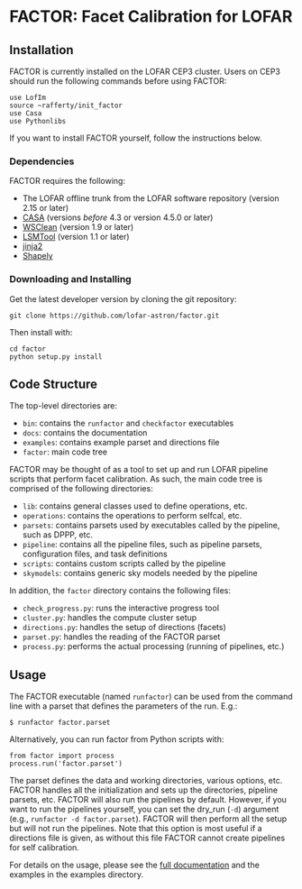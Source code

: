 FACTOR: Facet Calibration for LOFAR
===================================

Installation
------------

FACTOR is currently installed on the LOFAR CEP3 cluster. Users on CEP3
should run the following commands before using FACTOR:

    use LofIm
    source ~rafferty/init_factor
    use Casa
    use Pythonlibs

If you want to install FACTOR yourself, follow the instructions below.

### Dependencies

FACTOR requires the following:

* The LOFAR offline trunk from the LOFAR software repository (version 2.15 or later)
* [CASA](http://casa.nrao.edu) (versions *before* 4.3 or version 4.5.0 or later)
* [WSClean](http://sourceforge.net/p/wsclean/wiki/Home) (version 1.9 or later)
* [LSMTool](https://github.com/darafferty/LSMTool) (version 1.1 or later)
* [jinja2](http://jinja.pocoo.org/docs/dev)
* [Shapely](https://github.com/Toblerity/Shapely)

### Downloading and Installing

Get the latest developer version by cloning the git repository:

    git clone https://github.com/lofar-astron/factor.git

Then install with:

    cd factor
    python setup.py install

Code Structure
--------------
The top-level directories are:

* `bin`: contains the `runfactor`  and `checkfactor` executables
* `docs`: contains the documentation
* `examples`: contains example parset and directions file
* `factor`: main code tree

FACTOR may be thought of as a tool to set up and run LOFAR pipeline scripts that
perform facet calibration. As such, the main code tree is comprised of the
following directories:

* `lib`: contains general classes used to define operations, etc.
* `operations`: contains the operations to perform selfcal, etc.
* `parsets`: contains parsets used by executables called by the pipeline, such
as DPPP, etc.
* `pipeline`: contains all the pipeline files, such as pipeline parsets,
configuration files, and task definitions
* `scripts`: contains custom scripts called by the pipeline
* `skymodels`: contains generic sky models needed by the pipeline

In addition, the `factor` directory contains the following files:

* `check_progress.py`: runs the interactive progress tool
* `cluster.py`: handles the compute cluster setup
* `directions.py`: handles the setup of directions (facets)
* `parset.py`: handles the reading of the FACTOR parset
* `process.py`: performs the actual processing (running of pipelines, etc.)

Usage
-----

The FACTOR executable (named `runfactor`) can be used from the command line with
a parset that defines the parameters of the run. E.g.:

    $ runfactor factor.parset

Alternatively, you can run factor from Python scripts with:

    from factor import process
    process.run('factor.parset')

The parset defines the data and working directories, various options, etc.
FACTOR handles all the initialization and sets up the directories, pipeline
parsets, etc. FACTOR will also run the pipelines by default. However, if you
want to run the pipelines yourself, you can set the dry_run (`-d`) argument
(e.g., `runfactor -d factor.parset`). FACTOR will then perform all the setup but
will not run the pipelines. Note that this option is most useful if a
directions file is given, as without this file FACTOR cannot create pipelines
for self calibration.

For details on the usage, please see the [full documentation](http://www.astron.nl/citt/facet-doc/)
and the examples in the examples directory.
